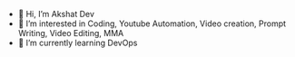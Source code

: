 - 👋 Hi, I’m Akshat Dev
- 👀 I’m interested in Coding, Youtube Automation, Video creation, Prompt Writing, Video Editing, MMA
- 🌱 I’m currently learning DevOps 
  

<!---
AkshatDev2002/AkshatDev2002 is a ✨ special ✨ repository because its `README.md` (this file) appears on your GitHub profile.
You can click the Preview link to take a look at your changes.
--->
